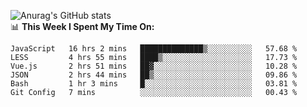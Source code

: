 
![Anurag's GitHub stats](https://github-readme-stats.vercel.app/api?username=supergczh&show_icons=true&theme=radical)
<br />
📊 **This Week I Spent My Time On:**

<!--START_SECTION:waka-->

```text
JavaScript   16 hrs 2 mins   ██████████████▒░░░░░░░░░░   57.68 %
LESS         4 hrs 55 mins   ████▒░░░░░░░░░░░░░░░░░░░░   17.73 %
Vue.js       2 hrs 51 mins   ██▓░░░░░░░░░░░░░░░░░░░░░░   10.28 %
JSON         2 hrs 44 mins   ██▒░░░░░░░░░░░░░░░░░░░░░░   09.86 %
Bash         1 hr 3 mins     █░░░░░░░░░░░░░░░░░░░░░░░░   03.81 %
Git Config   7 mins          ░░░░░░░░░░░░░░░░░░░░░░░░░   00.43 %
```

<!--END_SECTION:waka-->
